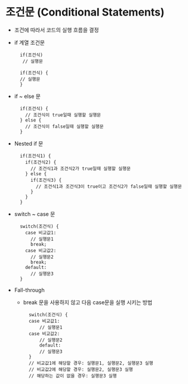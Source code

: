 # 조건문 (Conditional Statements)
* 조건에 따라서 코드의 실행 흐름을 결정 
* if 계열 조건문 

        if(조건식)
         // 실행문

        if(조건식) {
        // 실행문
        }
* if ~ else 문

        if(조건식) {
          // 조건식이 true일때 실행할 실행문
        } else {
          // 조건식이 false일때 실행할 실행문
        }
* Nested if 문

        if(조건식1) {
          if(조건식2) {
            // 조건식1과 조건식2가 true일때 실행할 실행문
          } else {
            if(조건식3) {
              // 조건식1과 조건식3이 true이고 조건식2가 false일때 실행할 실행문
            }
          }
        }
* switch ~ case 문

        switch(조건식) {
          case 비교값1:
            // 실행문1
            break;
          case 비교값2:
            // 실행문2
            break;
          default:
            // 실행문3
        }

* Fall-through
    * break 문을 사용하지 않고 다음 case문을 실행 시키는 방법
    
            switch(조건식) {
            case 비교값1:
                // 실행문1
            case 비교값2:
                // 실행문2
                default:
                // 실행문3
            }
            // 비교값1에 해당할 경우: 실행문1, 실행문2, 실행문3 실행
            // 비교값2에 해당할 경우: 실행문2, 실행문3 실행
            // 해당하는 값이 없을 경우: 실행문3 실행    